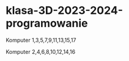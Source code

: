 # klasa-3D-2023-2024-programowanie

Komputer 1,3,5,7,9,11,13,15,17



Komputer 2,4,6,8,10,12,14,16

